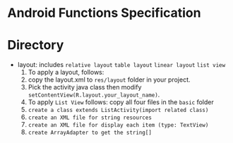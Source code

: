 Android Functions Specification
=
Directory
=
* layout: 
  includes
  `relative layout` `table layout` `linear layout` `list view`
  1. To apply a layout, follows:
    1. copy the layout.xml to `res/layout` folder in your project.
    2. Pick the activity java class then modify `setContentView(R.layout.your_layout_name)`.
  2. To apply `List View` follows:
       copy all four files in the `basic` folder
    1. `create a class extends ListActivity(import related class)`
    2. `create an XML file for string resources`
    3. `create an XML file for display each item (type: TextView)`
  	4. `create ArrayAdapter to get the string[]`


